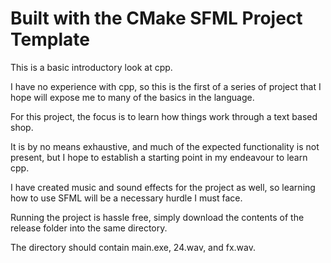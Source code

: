 # Built with the CMake SFML Project Template

This is a basic introductory look at cpp. 

I have no experience with cpp, so this is the first of a series of project that I hope will expose me to many of the basics in the language.

For this project, the focus is to learn how things work through a text based shop.

It is by no means exhaustive, and much of the expected functionality is not present, but I hope to establish a starting point in my endeavour to learn cpp.

I have created music and sound effects for the project as well, so learning how to use SFML will be a necessary hurdle I must face.

Running the project is hassle free, simply download the contents of the release folder into the same directory.

The directory should contain main.exe, 24.wav, and fx.wav. 

